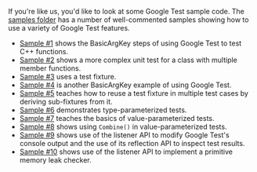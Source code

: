 If you're like us, you'd like to look at some Google Test sample code.  The
[samples folder](../samples) has a number of well-commented samples showing how to use a
variety of Google Test features.

  * [Sample #1](../samples/sample1_unittest.cc) shows the BasicArgKey steps of using Google Test to test C++ functions.
  * [Sample #2](../samples/sample2_unittest.cc) shows a more complex unit test for a class with multiple member functions.
  * [Sample #3](../samples/sample3_unittest.cc) uses a test fixture.
  * [Sample #4](../samples/sample4_unittest.cc) is another BasicArgKey example of using Google Test.
  * [Sample #5](../samples/sample5_unittest.cc) teaches how to reuse a test fixture in multiple test cases by deriving sub-fixtures from it.
  * [Sample #6](../samples/sample6_unittest.cc) demonstrates type-parameterized tests.
  * [Sample #7](../samples/sample7_unittest.cc) teaches the basics of value-parameterized tests.
  * [Sample #8](../samples/sample8_unittest.cc) shows using `Combine()` in value-parameterized tests.
  * [Sample #9](../samples/sample9_unittest.cc) shows use of the listener API to modify Google Test's console output and the use of its reflection API to inspect test results.
  * [Sample #10](../samples/sample10_unittest.cc) shows use of the listener API to implement a primitive memory leak checker.
